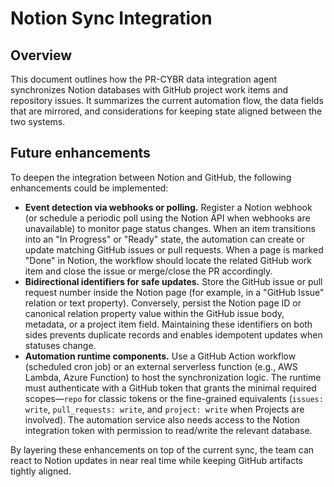 # Notion Sync Integration

## Overview
This document outlines how the PR-CYBR data integration agent synchronizes Notion databases with GitHub project work items and repository issues. It summarizes the current automation flow, the data fields that are mirrored, and considerations for keeping state aligned between the two systems.

## Future enhancements
To deepen the integration between Notion and GitHub, the following enhancements could be implemented:

* **Event detection via webhooks or polling.** Register a Notion webhook (or schedule a periodic poll using the Notion API when webhooks are unavailable) to monitor page status changes. When an item transitions into an "In Progress" or "Ready" state, the automation can create or update matching GitHub issues or pull requests. When a page is marked "Done" in Notion, the workflow should locate the related GitHub work item and close the issue or merge/close the PR accordingly.
* **Bidirectional identifiers for safe updates.** Store the GitHub issue or pull request number inside the Notion page (for example, in a "GitHub Issue" relation or text property). Conversely, persist the Notion page ID or canonical relation property value within the GitHub issue body, metadata, or a project item field. Maintaining these identifiers on both sides prevents duplicate records and enables idempotent updates when statuses change.
* **Automation runtime components.** Use a GitHub Action workflow (scheduled cron job) or an external serverless function (e.g., AWS Lambda, Azure Function) to host the synchronization logic. The runtime must authenticate with a GitHub token that grants the minimal required scopes—`repo` for classic tokens or the fine-grained equivalents (`issues: write`, `pull_requests: write`, and `project: write` when Projects are involved). The automation service also needs access to the Notion integration token with permission to read/write the relevant database.

By layering these enhancements on top of the current sync, the team can react to Notion updates in near real time while keeping GitHub artifacts tightly aligned.
